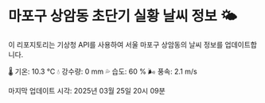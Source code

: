 
# 마포구 상암동 초단기 실황 날씨 정보 🌤️

이 리포지토리는 기상청 API를 사용하여 서울 마포구 상암동의 날씨 정보를 업데이트합니다. 

🌡️ 기온: 10.3 ℃
💧 강수량: 0 mm
💦 습도: 60 %
🌬️ 풍속: 2.1 m/s

마지막 업데이트 시각: 2025년 03월 25일 20시 09분    

